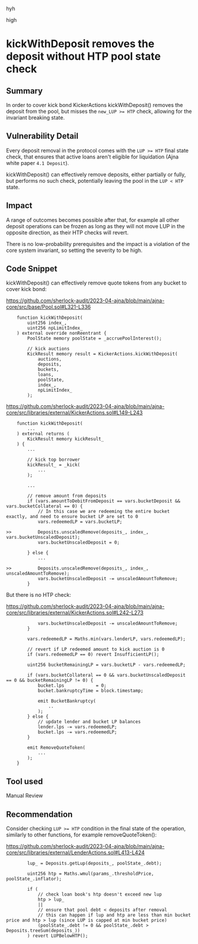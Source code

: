 hyh

high

# kickWithDeposit removes the deposit without HTP pool state check

## Summary

In order to cover kick bond KickerActions kickWithDeposit() removes the deposit from the pool, but misses the `new_LUP >= HTP` check, allowing for the invariant breaking state. 

## Vulnerability Detail

Every deposit removal in the protocol comes with the `LUP >= HTP` final state check, that ensures that active loans aren't eligible for liquidation (Ajna white paper `4.1 Deposit`).

kickWithDeposit() can effectively remove deposits, either partially or fully, but performs no such check, potentially leaving the pool in the `LUP < HTP` state.

## Impact

A range of outcomes becomes possible after that, for example all other deposit operations can be frozen as long as they will not move LUP in the opposite direction, as their HTP checks will revert.

There is no low-probability prerequisites and the impact is a violation of the core system invariant, so setting the severity to be high.

## Code Snippet

kickWithDeposit() can effectively remove quote tokens from any bucket to cover kick bond:

https://github.com/sherlock-audit/2023-04-ajna/blob/main/ajna-core/src/base/Pool.sol#L321-L336

```solidity
    function kickWithDeposit(
        uint256 index_,
        uint256 npLimitIndex_
    ) external override nonReentrant {
        PoolState memory poolState = _accruePoolInterest();

        // kick auctions
        KickResult memory result = KickerActions.kickWithDeposit(
            auctions,
            deposits,
            buckets,
            loans,
            poolState,
            index_,
            npLimitIndex_
        );
```

https://github.com/sherlock-audit/2023-04-ajna/blob/main/ajna-core/src/libraries/external/KickerActions.sol#L149-L243

```solidity
    function kickWithDeposit(
        ...
    ) external returns (
        KickResult memory kickResult_
    ) {
        ...

        // kick top borrower
        kickResult_ = _kick(
            ...
        );

        ...

        // remove amount from deposits
        if (vars.amountToDebitFromDeposit == vars.bucketDeposit && vars.bucketCollateral == 0) {
            // In this case we are redeeming the entire bucket exactly, and need to ensure bucket LP are set to 0
            vars.redeemedLP = vars.bucketLP;

>>          Deposits.unscaledRemove(deposits_, index_, vars.bucketUnscaledDeposit);
            vars.bucketUnscaledDeposit = 0;

        } else {
            ...

>>          Deposits.unscaledRemove(deposits_, index_, unscaledAmountToRemove);
            vars.bucketUnscaledDeposit -= unscaledAmountToRemove;
        }
```

But there is no HTP check:

https://github.com/sherlock-audit/2023-04-ajna/blob/main/ajna-core/src/libraries/external/KickerActions.sol#L242-L273

```solidity
            vars.bucketUnscaledDeposit -= unscaledAmountToRemove;
        }

        vars.redeemedLP = Maths.min(vars.lenderLP, vars.redeemedLP);

        // revert if LP redeemed amount to kick auction is 0
        if (vars.redeemedLP == 0) revert InsufficientLP();

        uint256 bucketRemainingLP = vars.bucketLP - vars.redeemedLP;

        if (vars.bucketCollateral == 0 && vars.bucketUnscaledDeposit == 0 && bucketRemainingLP != 0) {
            bucket.lps            = 0;
            bucket.bankruptcyTime = block.timestamp;

            emit BucketBankruptcy(
                ..
            );
        } else {
            // update lender and bucket LP balances
            lender.lps -= vars.redeemedLP;
            bucket.lps -= vars.redeemedLP;
        }

        emit RemoveQuoteToken(
            ...
        );
    }
```

## Tool used

Manual Review

## Recommendation

Consider checking `LUP >= HTP` condition in the final state of the operation, similarly to other functions, for example removeQuoteToken():

https://github.com/sherlock-audit/2023-04-ajna/blob/main/ajna-core/src/libraries/external/LenderActions.sol#L413-L424

```solidity
        lup_ = Deposits.getLup(deposits_, poolState_.debt);

        uint256 htp = Maths.wmul(params_.thresholdPrice, poolState_.inflator);

        if (
            // check loan book's htp doesn't exceed new lup
            htp > lup_
            ||
            // ensure that pool debt < deposits after removal
            // this can happen if lup and htp are less than min bucket price and htp > lup (since LUP is capped at min bucket price)
            (poolState_.debt != 0 && poolState_.debt > Deposits.treeSum(deposits_))
        ) revert LUPBelowHTP();
```